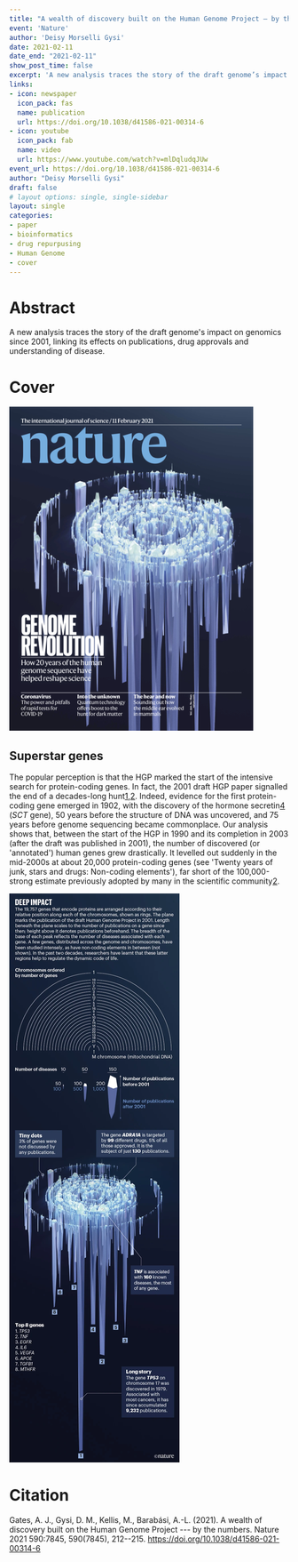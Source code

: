 ```yaml
---
title: "A wealth of discovery built on the Human Genome Project — by the numbers"
event: 'Nature'
author: 'Deisy Morselli Gysi'
date: 2021-02-11
date_end: "2021-02-11"
show_post_time: false
excerpt: 'A new analysis traces the story of the draft genome’s impact on genomics since 2001, linking its effects on publications, drug approvals and understanding of disease.'
links:
- icon: newspaper
  icon_pack: fas
  name: publication
  url: https://doi.org/10.1038/d41586-021-00314-6
- icon: youtube
  icon_pack: fab
  name: video
  url: https://www.youtube.com/watch?v=mlDqludqJUw
event_url: https://doi.org/10.1038/d41586-021-00314-6
author: "Deisy Morselli Gysi"
draft: false
# layout options: single, single-sidebar
layout: single
categories:
- paper
- bioinformatics
- drug repurpusing
- Human Genome
- cover
---
```


# Abstract

A new analysis traces the story of the draft genome's impact on genomics since 2001, linking its effects on publications, drug approvals and understanding of disease.

# Cover

![](CoverNature.png)

## **Superstar genes**

The popular perception is that the HGP marked the start of the intensive search for protein-coding genes. In fact, the 2001 draft HGP paper signalled the end of a decades-long hunt[1](https://www.nature.com/articles/d41586-021-00314-6#ref-CR1),[2](https://www.nature.com/articles/d41586-021-00314-6#ref-CR2). Indeed, evidence for the first protein-coding gene emerged in 1902, with the discovery of the hormone secretin[4](https://www.nature.com/articles/d41586-021-00314-6#ref-CR4) (*SCT* gene), 50 years before the structure of DNA was uncovered, and 75 years before genome sequencing became commonplace. Our analysis shows that, between the start of the HGP in 1990 and its completion in 2003 (after the draft was published in 2001), the number of discovered (or \'annotated\') human genes grew drastically. It levelled out suddenly in the mid-2000s at about 20,000 protein-coding genes (see \'Twenty years of junk, stars and drugs: Non-coding elements\'), far short of the 100,000-strong estimate previously adopted by many in the scientific community[2](https://www.nature.com/articles/d41586-021-00314-6#ref-CR2).

![](main.jpg)

# Citation

Gates, A. J., Gysi, D. M., Kellis, M., Barabási, A.-L. (2021). A wealth of discovery built on the Human Genome Project --- by the numbers. Nature 2021 590:7845, 590(7845), 212--215. <https://doi.org/10.1038/d41586-021-00314-6>
